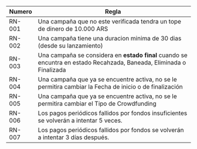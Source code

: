 | Numero | Regla                                                                      |
|--------|----------------------------------------------------------------------------|
| <span id="1">RN-001</span>      | Una campaña que no este verificada tendra un tope de dinero de 10.000 ARS  |
| <span id="2">RN-002</span>      | Una campaña tiene una duracion minima de 30 dias (desde su lanzamiento)|
| <span id="3">RN-003</span>      | Una campaña se considera en **estado final** cuando se encuntra en estado Recahzada, Baneada, Eliminada o Finalizada |
| <span id="4">RN-004</span>      | Una campaña que ya se encuentre activa, no se le permitira cambiar la Fecha de inicio o de finalización |
| <span id="5">RN-005</span>      | Una campaña que ya se encuentre activa, no se le permitira cambiar el Tipo de Crowdfunding |
| <span id="10">RN-006</span>      | Los pagos periódicos fallidos por fondos insuficientes se volverán a intentar 5 veces. |
| <span id="11">RN-007</span>      | Los pagos periódicos fallidos por fondos se volverán a intentar 3 días después. |
